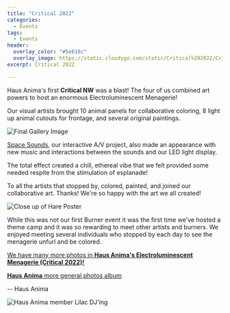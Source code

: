 ```yaml
---
title: "Critical 2022"
categories:
  - Events
tags:
  - Events
header:
  overlay_color: "#5e616c"
  overlay_image: https://static.cloudygo.com/static/Critical%202022/CriticalPoster.jpg
excerpt: Critical 2022

---
```


Haus Anima's first **Critical NW** was a blast! The four of us combined art powers to host an enormous Electroluminescent Menagerie!

Our visual artists brought 10 animal panels for collaborative coloring, 8 light up animal cutouts for frontage, and several original paintings.

<img src="https://static.cloudygo.com/static/Critical%202022/GalleryFinal.jpg" alt="Final Gallery Image" class="full">

[Space Sounds](https://anima.haus/music/#space-sounds), our interactive A/V project, also made an appearance with new music and interactions between the sounds and our LED light display.

The total effect created a chill, ethereal vibe that we felt provided some needed respite from the stimulation of esplanade!

To all the artists that stopped by, colored, painted, and joined our collaborative art. Thanks! We're so happy with the art we all created!

<img src="https://static.cloudygo.com/static/Critical%202022/HareFinal.jpg" alt="Close up of Hare Poster" class="full">

While this was not our first Burner event it was the first time we've hosted a theme camp and it was so rewarding to meet
other artists and burners. We enjoyed meeting several individuals who stopped by each day to see the menagerie unfurl
and be colored.

[We have many more photos in **Haus Anima's Electroluminescent Menagerie (Critical 2022)!**](https://photos.app.goo.gl/zrAwxmLNjxAJSDHj6)

[**Haus Anima** more general photos album](https://photos.app.goo.gl/mJWY73HfQs2qP4zC7)

-- Haus Anima

<img src="https://static.cloudygo.com/static/Critical%202022/DJ%20Lilac.jpg" alt="Haus Anima member Lilac DJ'ing" class="full">
